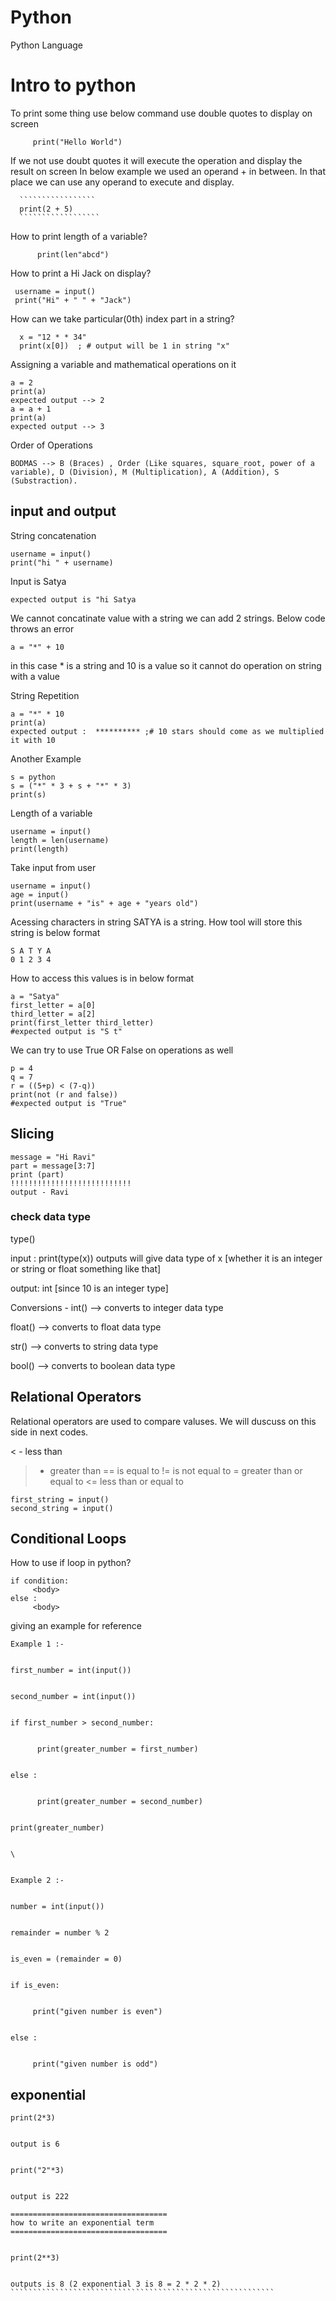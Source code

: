 # Python
Python Language

# Intro to python

 To print some thing use below command use double quotes to display on screen

  
 `````````````````````````````
      print("Hello World")
```````````````````````````````


  If we not use doubt quotes it will execute the operation and display the result on screen 
  In below example we used an operand + in between. In that place we can use any operand to execute and display.

  
      `````````````````
      print(2 + 5)
      ``````````````````

      
How to print length of a variable?


````````````````````````
      print(len"abcd")
`````````````````````````


How to print a Hi Jack on display?


`````````````````````````````````````
 username = input()
 print("Hi" + " " + "Jack")
`````````````````````````````````````

 
How can we take particular(0th) index part in a string?


````````````````````````````````````````````````````
  x = "12 * * 34"
  print(x[0])  ; # output will be 1 in string "x"
`````````````````````````````````````````````````````


Assigning a variable and mathematical operations on it


```````````````````````````
a = 2
print(a)
expected output --> 2
a = a + 1
print(a)
expected output --> 3
```````````````````````````


  Order of Operations


````````````````
BODMAS --> B (Braces) , Order (Like squares, square_root, power of a variable), D (Division), M (Multiplication), A (Addition), S (Substraction).
``````````````````````





## input and output 

String concatenation 


``````````````````````````
username = input()
print("hi " + username)
````````````````````````````


Input is Satya


``````````````````````````````
expected output is "hi Satya
```````````````````````````````


We cannot concatinate value with a string we can add 2 strings. Below code throws an error


```````````````````````````````
a = "*" + 10
```````````````````````````````


in this case * is a string and 10 is a value so it cannot do operation on string with a value


String Repetition


`````````````````````````
a = "*" * 10
print(a)
expected output :  ********** ;# 10 stars should come as we multiplied it with 10
`````````````````````````


Another Example


``````````````````````
s = python
s = ("*" * 3 + s + "*" * 3)
print(s)
``````````````````````



Length of a variable 


````````````````````````````````````
username = input()
length = len(username)
print(length)
````````````````````````````````````````


Take input from user


```````````````````````````````````
username = input()
age = input()
print(username + "is" + age + "years old")
`````````````````````````````````````


Acessing characters in string
SATYA is a string. How tool will store this string is below format


``````````````````````````````
S A T Y A
0 1 2 3 4
````````````````````````````````````


How to access this values is in below format


````````````````````````````````````````````````````````
a = "Satya"
first_letter = a[0]
third_letter = a[2]
print(first_letter third_letter)
#expected output is "S t"
````````````````````````````````````````````````````````


We can try to use True OR False on operations as well


``````````````````````````````````````````````````````
p = 4
q = 7
r = ((5+p) < (7-q))
print(not (r and false))
#expected output is "True"
```````````````````````````````````````````````````````


## Slicing

``````````````````````````
message = "Hi Ravi"
part = message[3:7]
print (part)
!!!!!!!!!!!!!!!!!!!!!!!!!!!
output - Ravi
````````````````````````````

### check data type

type()


input : print(type(x))
outputs will give data type of x [whether it is an integer or string or float something like that]


output: int  [since 10 is an integer type]


Conversions -
int()  --> converts to integer data type


float() --> converts to float data type


str() --> converts to string data type


bool() --> converts to boolean data type



## Relational Operators 


Relational operators are used to compare valuses. We will duscuss on this side in next codes.

< - less than
> - greater than 
== is equal to
!= is  not equal to
>= greater than or equal to
<= less than or equal to



```````````````````````
first_string = input()
second_string = input()
```````````````````````


## Conditional Loops 

How to use if loop in python?

``````````````````````````````````````
if condition:
     <body>
else :
     <body>
``````````````````````````````````````


giving an example for reference


`````````````````````````````````````````````
Example 1 :-


first_number = int(input())


second_number = int(input())


if first_number > second_number:


      print(greater_number = first_number)


else :


      print(greater_number = second_number)


print(greater_number)


\


Example 2 :-


number = int(input())


remainder = number % 2


is_even = (remainder = 0)


if is_even:


     print("given number is even")


else :


     print("given number is odd")
`````````````````````````````````````````````


## exponential 


``````````````````````````````````````````````````````````````````
print(2*3)


output is 6


print("2"*3)


output is 222

===================================
how to write an exponential term
===================================


print(2**3)


outputs is 8 (2 exponential 3 is 8 = 2 * 2 * 2)
```````````````````````````````````````````````````````````



 





